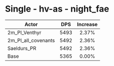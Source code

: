 # Single - hv-as - night_fae
| Actor | DPS | Increase |
|---|:---:|:---:|
|2m_PI_Venthyr|5493|2.37%|
|2m_PI_all_covenants|5492|2.36%|
|Saeldurs_PR|5492|2.36%|
|Base|5365|0.00%|
